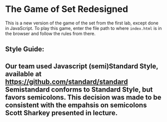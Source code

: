 # The Game of Set Redesigned
This is a new version of the game of the set from the first lab, except done in JavaScript.
To play this game, enter the file path to where `index.html` is in the browser and follow the rules from there.

## Style Guide:
Our team used Javascript (semi)Standard Style, available at https://github.com/standard/standard
Semistandard conforms to Standard Style, but favors semicolons. This decision was made to be consistent
with the empahsis on semicolons Scott Sharkey presented in lecture.
- 
